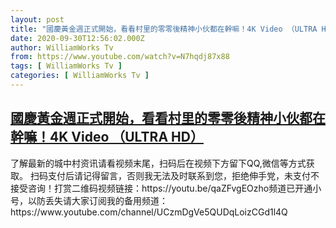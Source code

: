 ```yaml
---
layout: post
title: "國慶黃金週正式開始，看看村里的零零後精神小伙都在幹嘛！4K Video （ULTRA HD）"
date: 2020-09-30T12:56:02.000Z
author: WilliamWorks Tv
from: https://www.youtube.com/watch?v=N7hqdj87x88
tags: [ WilliamWorks Tv ]
categories: [ WilliamWorks Tv ]
---
```

<!--1601470562000-->
[國慶黃金週正式開始，看看村里的零零後精神小伙都在幹嘛！4K Video （ULTRA HD）](https://www.youtube.com/watch?v=N7hqdj87x88)
------

<div>
了解最新的城中村资讯请看视频末尾，扫码后在视频下方留下QQ,微信等方式获取。 扫码支付后请记得留言，否则我无法及时联系到您，拒绝伸手党，未支付不接受咨询！打赏二维码视频链接：https://youtu.be/qaZFvgEOzho频道已开通小号，以防丢失请大家订阅我的备用频道：https://www.youtube.com/channel/UCzmDgVe5QUDqLoizCGd1l4Q
</div>
